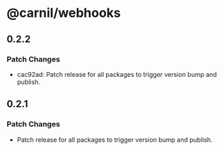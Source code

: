 # @carnil/webhooks

## 0.2.2

### Patch Changes

- cac92ad: Patch release for all packages to trigger version bump and publish.

## 0.2.1

### Patch Changes

- Patch release for all packages to trigger version bump and publish.
